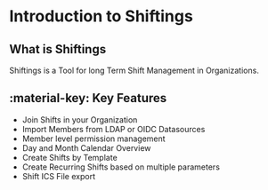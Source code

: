 # Introduction to Shiftings

## What is Shiftings
Shiftings is a Tool for long Term Shift Management in Organizations.


## :material-key: Key Features
* Join Shifts in your Organization
* Import Members from LDAP or OIDC Datasources
* Member level permission management
* Day and Month Calendar Overview
* Create Shifts by Template
* Create Recurring Shifts based on multiple parameters
* Shift ICS File export
